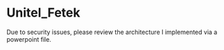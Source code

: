 # Unitel_Fetek
Due to security issues, please review the architecture I implemented via a powerpoint file.
 
